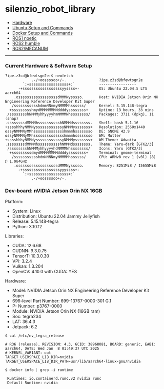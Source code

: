 # silenzio_robot_library


- [Hardware](HARDWARE/README.md)<br/>
- [Ubuntu Setup and Commands](LINUX/README.md)<br/>
- [Docker Setup and Commands](LINUX/Docker/README.md)<br/>
- [ROS1 noetic](ROS1/README.md)<br/>
- [ROS2 humble](ROS2/README.md)<br/>
- [ROS2/MECANUM](ROS2/MECANUM)<br/>

____

### Current Hardware & Software Setup

```
?ipe.z3sd@bfewtsgn2e:$ neofetch
            .-/+oossssoo+/-.               ?ipe.z3sd@bfewtsgn2e 
        `:+ssssssssssssssssss+:`           ----------------- 
      -+ssssssssssssssssssyyssss+-         OS: Ubuntu 22.04.5 LTS aarch64 
    .ossssssssssssssssssdMMMNysssso.       Host: NVIDIA Jetson Orin NX Engineering Reference Developer Kit Super 
   /ssssssssssshdmmNNmmyNMMMMhssssss/      Kernel: 5.15.148-tegra 
  +ssssssssshmydMMMMMMMNddddyssssssss+     Uptime: 13 hours, 33 mins 
 /sssssssshNMMMyhhyyyyhmNMMMNhssssssss/    Packages: 3711 (dpkg), 11 (snap) 
.ssssssssdMMMNhsssssssssshNMMMdssssssss.   Shell: bash 5.1.16 
+sssshhhyNMMNyssssssssssssyNMMMysssssss+   Resolution: 2560x1440 
ossyNMMMNyMMhsssssssssssssshmmmhssssssso   DE: GNOME 42.9 
ossyNMMMNyMMhsssssssssssssshmmmhssssssso   WM: Mutter 
+sssshhhyNMMNyssssssssssssyNMMMysssssss+   WM Theme: Adwaita 
.ssssssssdMMMNhsssssssssshNMMMdssssssss.   Theme: Yaru-dark [GTK2/3] 
 /sssssssshNMMMyhhyyyyhdNMMMNhssssssss/    Icons: Yaru [GTK2/3] 
  +sssssssssdmydMMMMMMMMddddyssssssss+     Terminal: gnome-terminal 
   /ssssssssssshdmNNNNmyNMMMMhssssss/      CPU: ARMv8 rev 1 (v8l) (8) @ 1.984GHz 
    .ossssssssssssssssssdMMMNysssso.       Memory: 8251MiB / 15655MiB 
      -+sssssssssssssssssyyyssss+-
        `:+ssssssssssssssssss+:`                                   
            .-/+oossssoo+/-.                                       
```

### Dev-board: nVIDIA Jetson Orin NX 16GB

Platform:
- System: Linux
- Distribution: Ubuntu 22.04 Jammy Jellyfish
- Release: 5.15.148-tegra
- Python: 3.10.12

Libraries:
- CUDA: 12.6.68
- CUDNN: 9.3.0.75
- TensorT: 10.3.0.30
- VPI: 3.2.4
- Vulkan: 1.3.204
- OpenCV: 4.10.0 with CUDA: YES

Hardware:
- Model: NVIDIA Jetson Orin NX Engineering Reference Developer Kit Super
- 699-level Part Number: 699-13767-0000-301 G.1
- P- Number: p3767-0000
- Module: NVIDIA Jetson Orin NX (16GB ram)
- Soc: tegra234
- LAT: 36.4.3
- Jetpack: 6.2

```
$ cat /etc/nv_tegra_release
```
```
# R36 (release), REVISION: 4.3, GCID: 38968081, BOARD: generic, EABI: aarch64, DATE: Wed Jan  8 01:49:37 UTC 2025
# KERNEL_VARIANT: oot
TARGET_USERSPACE_LIB_DIR=nvidia
TARGET_USERSPACE_LIB_DIR_PATH=usr/lib/aarch64-linux-gnu/nvidia
```
```
$ docker info | grep -i runtime
```

```
 Runtimes: io.containerd.runc.v2 nvidia runc
 Default Runtime: nvidia
```

